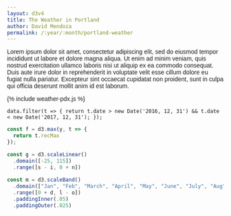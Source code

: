 ```yaml
---
layout: d3v4
title: The Weather in Portland
author: David Mendoza
permalink: /:year/:month/portland-weather
---
```


<style>
  body {
    font-family: san-serif, arial;
    margin: 0;
  }
  
  .xAxis line {
    stroke: black;
    shape-rendering: crispEdges;
  }
  
  .xAxis path {
    stroke: none;
    shape-rendering: crispEdges;
  }

  .button {
    background: black;
  }

  .button:hover {
    background: crimson;
    opacity: 0.9;
  }

  .active {
    background: crimson;
  }
</style>

Lorem ipsum dolor sit amet, consectetur adipiscing elit, sed do eiusmod tempor incididunt ut labore et dolore magna aliqua. Ut enim ad minim veniam, quis nostrud exercitation ullamco laboris nisi ut aliquip ex ea commodo consequat. Duis aute irure dolor in reprehenderit in voluptate velit esse cillum dolore eu fugiat nulla pariatur. Excepteur sint occaecat cupidatat non proident, sunt in culpa qui officia deserunt mollit anim id est laborum.

{% include weather-pdx.js %}

`data.filter(t => {
  return t.date > new Date('2016, 12, 31') && t.date < new Date('2017, 12, 31');
});`


```Javascript
const f = d3.max(y, t => {
  return t.recMax
});

const g = d3.scaleLinear()
  .domain([-25, 115])
  .range([s - i, 0 + n])
  
const m = d3.scaleBand()
  .domain(["Jan", "Feb", "March", "April", "May", "June", "July", "Aug", "Sept", "Oct", "Nov", "Dec"])
  .range([0 + d, l - o])
  .paddingInner(.05)
  .paddingOuter(.025)
```
